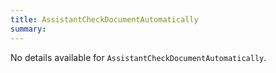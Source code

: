 ```yaml
---
title: AssistantCheckDocumentAutomatically
summary:
---
```


No details available for `AssistantCheckDocumentAutomatically`.
